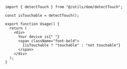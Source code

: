 ﻿```tsx
import { detectTouch } from "@/utils/dom/detectTouch";

const isTouchable = detectTouch();

export function Usage() {
  return (
    <div>
      Your device is{" "}
      <span className="font-bold">
        {isTouchable ? "touchable" : "not touchable"}
      </span>
    </div>
  );
}

```
